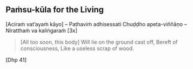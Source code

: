 ## Paṁsu-kūla for the Living<a id="pamsu-kula-living"></a>

[Aciraṁ vat’ayaṁ kāyo] – Paṭhaviṁ adhisessati
Chuḍḍho apeta-viññāṇo – Niratthaṁ va kaliṅgaraṁ [3x]

> [All too soon, this body]
> Will lie on the ground cast off,
> Bereft of consciousness,
> Like a useless scrap of wood.

</div>

[Dhp 41]
